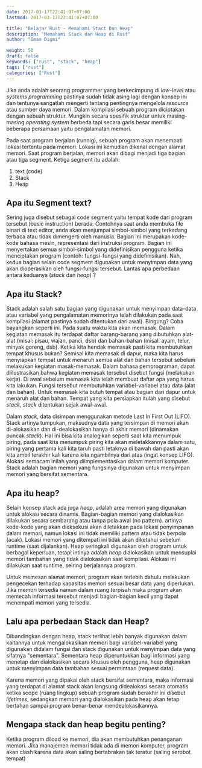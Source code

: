 ```yaml
---
date: 2017-03-17T22:41:07+07:00
lastmod: 2017-03-17T22:41:07+07:00

title: "Belajar Rust - Memahami Stact Dan Heap"
description: "Memahami Stack dan Heap di Rust"
author: "Imam Digmi"

weight: 50
draft: false
keywords: ["rust", "stack", "heap"]
tags: ["rust"]
categories: ["Rust"]
---
```


Jika anda adalah seorang programmer yang berkecimpung di _low-level_ atau _systems programming_ pastinya sudah tidak asing lagi dengan konsep ini dan tentunya sangatlah mengerti tentang pentingnya mengelola _resource_ atau sumber daya memori. Dalam kompilasi sebuah program diciptakan dengan sebuah struktur. Mungkin secara spesifik struktur untuk masing-masing _operating system_ berbeda tapi secara garis besar memiliki beberapa persamaan yaitu pengalamatan memori.

Pada saat program berjalan (runnig), sebuah program akan menempati lokasi tertentu pada memori. Lokasi ini kemudian dikenal dengan alamat memori. Saat program berjalan, memori akan dibagi menjadi tiga bagian atau tiga segment. Ketiga segment itu adalah:

1. text (code)
2. Stack
3. Heap

## Apa itu Segment text?
Sering juga disebut sebagai code segment yaitu tempat kode dari program tersebut (basic instruction) berada. Contohnya saat anda membuka file binari di text editor, anda akan menjumpai simbol-simbol yang terkadang terbaca atau tidak dimengerti oleh manusia. Bagian ini merupakan kode-kode bahasa mesin, representasi dari instruksi program. Bagian ini menyertakan semua simbol-simbol yang didefinisikan pengguna ketika menciptakan program (contoh: fungsi-fungsi yang didefinisikan).
Nah, kedua bagian selain code segment digunakan untuk menyimpan data yang akan dioperasikan oleh fungsi-fungsi tersebut. Lantas apa perbedaan antara keduanya (_stack_ dan _heap_) ?

## Apa itu Stack?
Stack adalah salah satu bagian yang digunakan untuk menyimpan data-data atau variabel yang pengalamatan memorinya telah dilakukan pada saat kompilasi (alamat pastinya sudah ditentukan dari awal). Bingung? Coba bayangkan seperti ini. Pada suatu waktu kita akan memasak. Dalam kegiatan memasak itu terdapat daftar barang-barang yang dibutuhkan alat-alat (misal: pisau, wajan, panci, dsb) dan bahan-bahan (misal: ayam, telur, minyak goreng, dsb). Ketika kita hendak memasak pasti kita membutuhkan tempat khusus bukan? Semisal kita memasak di dapur, maka kita harus menyiapkan tempat untuk menaruh semua alat dan bahan tersebut sebelum melakukan kegiatan masak-memasak. Dalam bahasa pemprograman, dapat diilustrasikan bahwa kegiatan memasak tersebut disebut fungsi (melakukan kerja). Di awal sebelum memasak kita telah membuat daftar apa yang harus kita lakukan. Fungsi tersebut membutuhkan variabel-variabel atau data (alat dan bahan). Untuk memasak kita butuh tempat atau bagian dari dapur untuk menaruh alat dan bahan. Tempat yang kita persiapkan itulah yang disebut _stack_, _stack_ ditentukan sejak awal-awal.

Dalam _stack_, data disimpan menggunakan metode Last In First Out (LIFO). Stack artinya tumpukan, maksudnya data yang tersimpan di memori akan di-alokasikan dan di-dealokasikan hanya di akhir memori (dinamakan puncak _stack_). Hal ini bisa kita analogikan seperti saat kita menumpuk piring, pada saat kita menumpuk piring kita akan meletakkannya dalam satu, piring yang pertama kali kita taruh pasti letaknya di bawah dan pasti akan kita ambil terakhir kali karena kita ngambilnya dari atas (ingat konsep LIFO). Alokasi semacam inilah yang diimplementasikan dalam memori komputer. Stack adalah bagian memori yang fungsinya digunakan untuk menyimpan memori yang bersifat sementara.

## Apa itu heap?
Selain konsep stack ada juga _heap_, adalah area memori yang digunakan untuk alokasi secara dinamis. Bagian-bagian memori yang dialokasikan dilakukan secara sembarang atau tanpa pola awal (no pattern). artinya kode-kode yang akan dieksekusi akan diletakkan pada lokasi penyimpanan dalam memori, namun lokasi ini tidak memiliki pattern atau tidak berpola (acak). Lokasi memori yang ditempati ini tidak akan diketahui sebelum runtime (saat dijalankan). Heap seringkali digunakan oleh program untuk berbagai keperluan, tetapi intinya adalah _heap_ dialokasikan untuk mensuplai memori tambahan yang tidak dialokasikan saat kompilasi. Alokasi ini dilakukan saat runtime, seiring berjalannya program.

Untuk memesan alamat memori, program akan terlebih dahulu melakukan pengecekan terhadap kapasitas memori sesuai besar data yang diperlukan. Jika memori tersedia namun dalam ruang terpisah maka program akan memecah informasi tersebut menjadi bagian-bagian kecil yang dapat menempati memori yang tersedia.

## Lalu apa perbedaan Stack dan Heap?
Dibandingkan dengan heap, stack terlihat lebih banyak digunakan dalam kaitannya untuk mengalokasikan memori bagi variabel-variabel yang digunakan didalam fungsi dan stack digunakan untuk menyimpan data yang sifatnya "sementara". Sementara heap diperuntukkan bagi informasi yang menetap dan dialokasikan secara khusus oleh pengguna, heap digunakan untuk menyimpan data tambahan sesuai permintaan (request data).

Karena memori yang dipakai oleh stack bersifat sementara, maka informasi yang terdapat di alamat stack akan langsung didealokasi secara otomatis ketika scope (ruang lingkup) sebuah program sudah berakhir ini disebut _lifetimes_, sedangkan memori yang dialokasikan pada heap akan tetap bertahan sampai program benar-benar mendealokasikannya.

## Mengapa stack dan heap begitu penting?
Ketika program diload ke memori, dia akan membutuhkan penanganan memori. Jika manajemen memori tidak ada di memori komputer, program akan clash karena data akan saling bertabrakan tak teratur (saling serobot tempat)